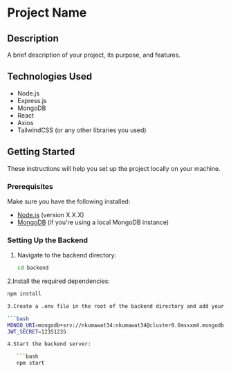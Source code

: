 # Project Name

## Description

A brief description of your project, its purpose, and features.

## Technologies Used

- Node.js
- Express.js
- MongoDB
- React
- Axios
- TailwindCSS (or any other libraries you used)

## Getting Started

These instructions will help you set up the project locally on your machine.

### Prerequisites

Make sure you have the following installed:

- [Node.js](https://nodejs.org/en/download/) (version X.X.X)
- [MongoDB](https://www.mongodb.com/try/download/community) (if you're using a local MongoDB instance)

### Setting Up the Backend

1. Navigate to the backend directory:

   ```bash
   cd backend
2.Install the required dependencies:

   ```bash
   npm install

3.Create a .env file in the root of the backend directory and add your environment variables. Here’s an example:

   ```bash
   MONGO_URI=mongodb+srv://nkumawat34:nkumawat34@cluster0.6msxxm4.mongodb.net/backend_intern
   JWT_SECRET=12351235

4.Start the backend server:

      ```bash
      npm start

